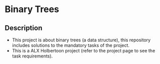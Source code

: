 # Binary Trees

## Description
- This project is about binary trees (a data structure), this repository includes solutions to the mandatory tasks of the project.
- This is a ALX Holbertoon project (refer to the project page to see the task requirements).
